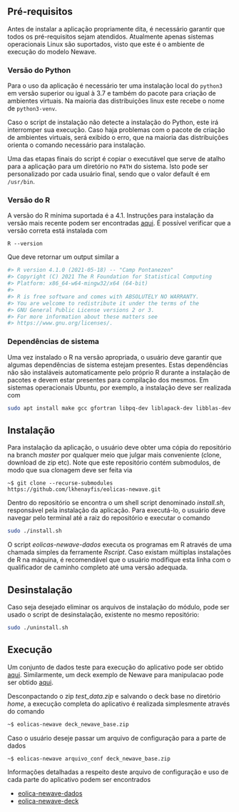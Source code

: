 ## Pré-requisitos

Antes de instalar a aplicação propriamente dita, é necessário garantir que todos os pré-requisitos 
sejam atendidos. Atualmente apenas sistemas operacionais Linux são suportados, visto que este é o 
ambiente de execução do modelo Newave.

### Versão do Python

Para o uso da aplicação é necessário ter uma instalação local do `python3` em versão superior ou igual à 3.7 e também do pacote para criação de ambientes virtuais. Na maioria das distribuições linux este recebe o nome de `python3-venv`.

Caso o script de instalação não detecte a instalação do Python, este irá interromper sua execução. Caso haja problemas com o pacote de criação de ambientes virtuais, será exibido o erro, que na maioria das distribuições orienta o comando necessário para instalação.

Uma das etapas finais do script é copiar o executável que serve de atalho para a aplicação para um diretório no `PATH` do sistema. Isto pode ser personalizado por cada usuário final, sendo que o valor default é em `/usr/bin`.

### Versão do R

A versão do R mínima suportada é a 4.1. Instruções para instalação da versão mais recente podem ser 
encontradas [aqui](https://vps.fmvz.usp.br/CRAN/). É possível verificar que a versão correta está 
instalada com

```
R --version
```

Que deve retornar um output similar a

```sh
#> R version 4.1.0 (2021-05-18) -- "Camp Pontanezen"
#> Copyright (C) 2021 The R Foundation for Statistical Computing
#> Platform: x86_64-w64-mingw32/x64 (64-bit)
#> 
#> R is free software and comes with ABSOLUTELY NO WARRANTY.    
#> You are welcome to redistribute it under the terms of the    
#> GNU General Public License versions 2 or 3.
#> For more information about these matters see
#> https://www.gnu.org/licenses/.
```

### Dependências de sistema

Uma vez instalado o R na versão apropriada, o usuário deve garantir que algumas dependências de 
sistema estejam presentes. Estas dependências não são instaláveis automaticamente pelo próprio R 
durante a instalação de pacotes e devem estar presentes para compilação dos mesmos. Em sistemas 
operacionais Ubuntu, por exemplo, a instalação deve ser realizada com

```sh
sudo apt install make gcc gfortran libpq-dev liblapack-dev libblas-dev
```

## Instalação

Para instalação da aplicação, o usuário deve obter uma cópia do repositório na branch *master* por 
qualquer meio que julgar mais conveniente (clone, download de zip etc). Note que este repositório contém submodulos, de modo que sua clonagem deve ser feita via

```
~$ git clone --recurse-submodules https://github.com/lkhenayfis/eolicas-newave.git
```

Dentro do repositório se encontra o um shell script denominado *install.sh*, responsável pela 
instalação da aplicação. Para executá-lo, o usuário deve navegar pelo terminal até a raiz do 
repositório e executar o comando

```sh
sudo ./install.sh
```

O script *eolicas-newave-dados* executa os programas em R através de uma chamada 
simples da ferramente *Rscript*. Caso existam múltiplas instalações de R na máquina, é recomendável
que o usuário modifique esta linha com o qualificador de caminho completo até uma versão adequada.

## Desinstalação

Caso seja desejado eliminar os arquivos de instalação do módulo, pode ser usado o script de desinstalação, existente no mesmo repositório:
```sh
sudo ./uninstall.sh
```

## Execução

Um conjunto de dados teste para execução do aplicativo pode ser obtido [aqui](https://drive.google.com/file/d/179yOqmcevFtwDHjzEjtvNKBtfE2W58uz/view?usp=sharing). Similarmente, um deck exemplo de Newave para manipulacao pode ser obtido [aqui](https://drive.google.com/file/d/1kfoQYU-7HsIa4ihWFo4-FXDL6uL5sV6C/view?usp=sharing).

Desconpactando o zip *test_data.zip* e salvando o deck base no diretório *home*, a execução completa do aplicativo é realizada simplesmente através do comando

```sh
~$ eolicas-newave deck_newave_base.zip
```

Caso o usuário deseje passar um arquivo de configuração para a parte de dados

```sh
~$ eolicas-newave arquivo_conf deck_newave_base.zip
```

Informações detalhadas a respeito deste arquivo de configuração e uso de cada parte do aplicativo
podem ser encontrados 

* [eolica-newave-dados](https://github.com/lkhenayfis/eolicas-newave-dados/wiki)
* [eolica-newave-deck](https://github.com/rjmalves/eolicas-newave-deck/wiki)